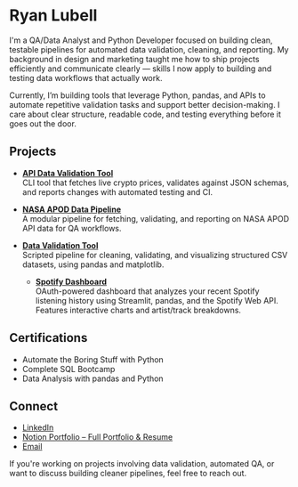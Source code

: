 # Ryan Lubell

I'm a QA/Data Analyst and Python Developer focused on building clean, testable pipelines for automated data validation, cleaning, and reporting. My background in design and marketing taught me how to ship projects efficiently and communicate clearly — skills I now apply to building and testing data workflows that actually work.

Currently, I’m building tools that leverage Python, pandas, and APIs to automate repetitive validation tasks and support better decision-making. I care about clear structure, readable code, and testing everything before it goes out the door.

## Projects

- **[API Data Validation Tool](https://github.com/rylub/api_data_validation)**  
  CLI tool that fetches live crypto prices, validates against JSON schemas, and reports changes with automated testing and CI.

- **[NASA APOD Data Pipeline](https://github.com/rylub/nasa-apod-data-qa-pipeline)**  
  A modular pipeline for fetching, validating, and reporting on NASA APOD API data for QA workflows.

- **[Data Validation Tool](https://github.com/rylub/data-validation-tool)**  
  Scripted pipeline for cleaning, validating, and visualizing structured CSV datasets, using pandas and matplotlib.

  - ****[Spotify Dashboard](https://github.com/rylub/spotify-dashboard)****  
  OAuth-powered dashboard that analyzes your recent Spotify listening history using Streamlit, pandas, and the Spotify Web API. Features interactive charts and              artist/track breakdowns.

## Certifications

- Automate the Boring Stuff with Python  
- Complete SQL Bootcamp  
- Data Analysis with pandas and Python

## Connect

- [LinkedIn](https://www.linkedin.com/in/ryan-lubell)  
- [Notion Portfolio – Full Portfolio & Resume](https://www.notion.so/Ryan-Lubell-QA-Data-Python-Portfolio-2310281aa0dd8019a6b3d202b7990f00)  
- [Email](mailto:lubellryan@gmail.com)

If you're working on projects involving data validation, automated QA, or want to discuss building cleaner pipelines, feel free to reach out.
